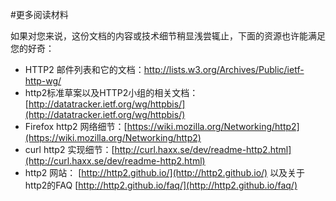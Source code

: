 #更多阅读材料

如果对您来说，这份文档的内容或技术细节稍显浅尝辄止，下面的资源也许能满足您的好奇：

- HTTP2 邮件列表和它的文档：[http://lists.w3.org/Archives/Public/ietf-
http-wg/](http://lists.w3.org/Archives/Public/ietf-%20http-wg/)
- http2标准草案以及HTTP2小组的相关文档：[http://datatracker.ietf.org/wg/httpbis/](http://datatracker.ietf.org/wg/httpbis/)
- Firefox http2 网络细节：[https://wiki.mozilla.org/Networking/http2](https://wiki.mozilla.org/Networking/http2)
- curl http2 实现细节：[http://curl.haxx.se/dev/readme-http2.html](http://curl.haxx.se/dev/readme-http2.html)
- http2 网站： [http://http2.github.io/](http://http2.github.io/) 以及关于http2的FAQ [http://http2.github.io/faq/](http://http2.github.io/faq/)
